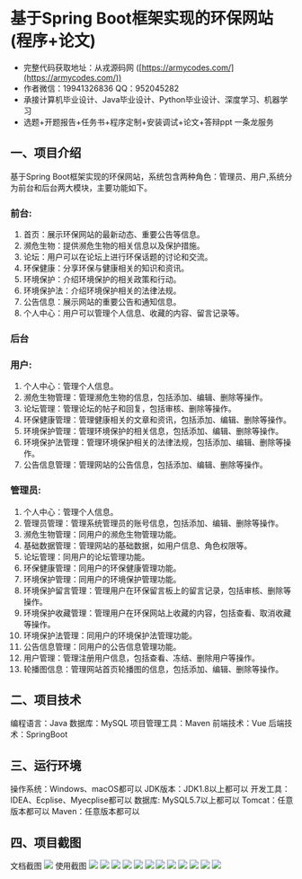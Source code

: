 基于Spring Boot框架实现的环保网站(程序+论文)
=
- 完整代码获取地址：从戎源码网 ([https://armycodes.com/](https://armycodes.com/))
- 作者微信：19941326836  QQ：952045282 
- 承接计算机毕业设计、Java毕业设计、Python毕业设计、深度学习、机器学习
- 选题+开题报告+任务书+程序定制+安装调试+论文+答辩ppt 一条龙服务

一、项目介绍
---
基于Spring Boot框架实现的环保网站，系统包含两种角色：管理员、用户,系统分为前台和后台两大模块，主要功能如下。
### 前台:
1. 首页：展示环保网站的最新动态、重要公告等信息。
2. 濒危生物：提供濒危生物的相关信息以及保护措施。
3. 论坛：用户可以在论坛上进行环保话题的讨论和交流。
4. 环保健康：分享环保与健康相关的知识和资讯。
5. 环境保护：介绍环境保护的相关政策和行动。
6. 环境保护法：介绍环境保护相关的法律法规。
7. 公告信息：展示网站的重要公告和通知信息。
8. 个人中心：用户可以管理个人信息、收藏的内容、留言记录等。

 
### 后台
### 用户:
1. 个人中心：管理个人信息。
2. 濒危生物管理：管理濒危生物的信息，包括添加、编辑、删除等操作。
3. 论坛管理：管理论坛的帖子和回复，包括审核、删除等操作。
4. 环保健康管理：管理健康相关的文章和资讯，包括添加、编辑、删除等操作。
5. 环境保护管理：管理环境保护的相关信息，包括添加、编辑、删除等操作。
6. 环境保护法管理：管理环境保护相关的法律法规，包括添加、编辑、删除等操作。
7. 公告信息管理：管理网站的公告信息，包括添加、编辑、删除等操作。
  
### 管理员:
1. 个人中心：管理个人信息。
2. 管理员管理：管理系统管理员的账号信息，包括添加、编辑、删除等操作。
3. 濒危生物管理：同用户的濒危生物管理功能。
4. 基础数据管理：管理网站的基础数据，如用户信息、角色权限等。
5. 论坛管理：同用户的论坛管理功能。
6. 环保健康管理：同用户的环保健康管理功能。
7. 环境保护管理：同用户的环境保护管理功能。
8. 环境保护留言管理：管理用户在环保留言板上的留言记录，包括审核、删除等操作。
9. 环境保护收藏管理：管理用户在环保网站上收藏的内容，包括查看、取消收藏等操作。
10. 环境保护法管理：同用户的环境保护法管理功能。
11. 公告信息管理：同用户的公告信息管理功能。
12. 用户管理：管理注册用户信息，包括查看、冻结、删除用户等操作。
13. 轮播图信息：管理网站首页轮播图的信息，包括添加、编辑、删除等操作。
  
二、项目技术
---
编程语言：Java
数据库：MySQL
项目管理工具：Maven
前端技术：Vue
后端技术：SpringBoot

三、运行环境
---
操作系统：Windows、macOS都可以
JDK版本：JDK1.8以上都可以
开发工具：IDEA、Ecplise、Myecplise都可以
数据库: MySQL5.7以上都可以
Tomcat：任意版本都可以
Maven：任意版本都可以

四、项目截图
---
文档截图
![](limage/2.png)
使用截图
![](image/1.png)
![](image/2.png)
![](image/3.png)
![](image/4.png)
![](image/5.png)
![](image/6.png)
![](image/7.png)
![](image/8.png)
![](image/9.png)
![](image/10.png)
![](image/11.png)
![](image/12.png)
